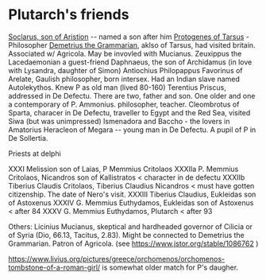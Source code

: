 # Plutarch's friends

[Soclarus, son of Aristion](/People/Soklaros_2.md) -- named a son after him
[Protogenes of Tarsus](/People/Protogenes.md) - Philosopher 
[Demetrius the Grammarian](/People/Demetrius.md), aklso of Tarsus, had visited britain. Associated w/ Agricola. May be invovled with Mucianus.
Zeuxippus the Lacedaemonian a guest-friend
Daphnaeus, the son of Archidamus (in love with Lysandra, daughter of Simon)
Antiochius Philopappus
Favorinus of Arelate, Gaulish philosopher, born intersex. Had an Indian slave named Autolekythos. Knew P as old man (lived 80-160)
Terentius Priscus, addressed in De Defectu. There are two, father and son.  One older and one a contemporary of P. 
Ammonius. philosopher, teacher.
Cleombrotus of Sparta, characer in De Defectu, traveller to Egypt and the Red Sea, visited Siwa (but was unimpressed)
Ismenadora and Baccho - the lovers in Amatorius
Heracleon of Megara -- young man in De Defectu.  A pupil of P  in De Sollertia.  


Priests at delphi

XXXI Melission son of Laias, P Memmius Critolaos
XXXIIa P. Memmius Critolaos, Nicandros son of Kallistratos  < character in de defectu
XXXIIb Tiberius Claudis Critolaos, Tiberius Claudius Nicandros < must have gotten citizenship.  The date of Nero's visit.
XXXIII Tiberius Claudius,  Eukleidas son of Astoxenus
XXXIV G. Memmius Euthydamos, Eukleidas son of Astoxenus < after 84
XXXV G. Memmius Euthydamos, Plutarch  < after 93

Others: 
Licinius Mucianus, skeptical and hardheaded governor of Cilicia or of Syria (Dio, 66.13, Tacitus, 2.83).  Might be connected to Demetrius the Grammarian.  Patron of Agricola. (see https://www.jstor.org/stable/1086762
)

https://www.livius.org/pictures/greece/orchomenos/orchomenos-tombstone-of-a-roman-girl/ is somewhat older match for P's daugher.